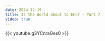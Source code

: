 ```yaml
---
date: 2024-12-19
title: Is the World about to End? - Part 7
video: true
---
```



{{< youtube g3YCnraGes0 >}}
